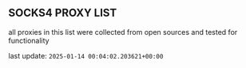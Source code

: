 ## SOCKS4 PROXY LIST

all proxies in this list were collected from open sources and tested for functionality

last update: `2025-01-14 00:04:02.203621+00:00`